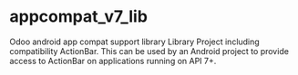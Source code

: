 appcompat_v7_lib
================

Odoo android app compat support library  Library Project including compatibility ActionBar.  This can be used by an Android project to provide access to ActionBar on applications running on API 7+.
